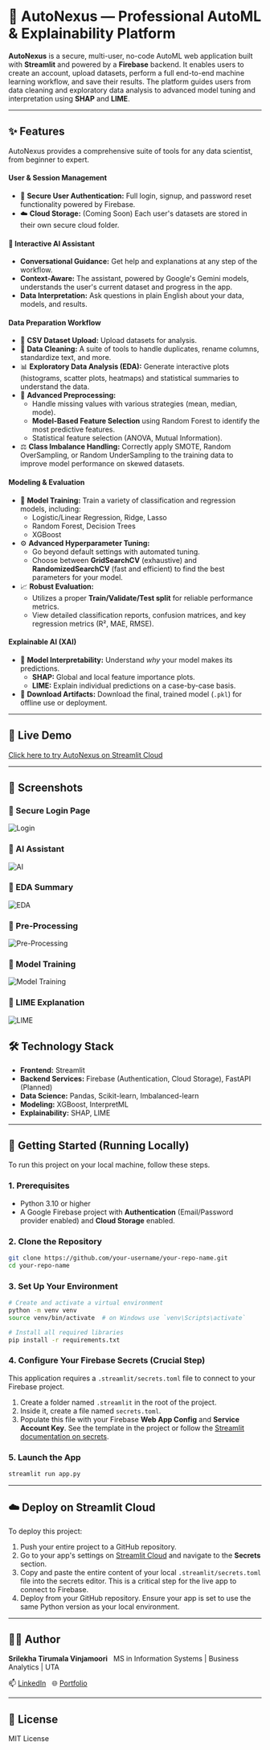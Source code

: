 # 🚀 AutoNexus — Professional AutoML & Explainability Platform

[](https://autonexus.streamlit.app/)

**AutoNexus** is a secure, multi-user, no-code AutoML web application built with **Streamlit** and powered by a **Firebase** backend. It enables users to create an account, upload datasets, perform a full end-to-end machine learning workflow, and save their results. The platform guides users from data cleaning and exploratory data analysis to advanced model tuning and interpretation using **SHAP** and **LIME**.

-----

## ✨ Features

AutoNexus provides a comprehensive suite of tools for any data scientist, from beginner to expert.

#### **User & Session Management**

  - 🔐 **Secure User Authentication:** Full login, signup, and password reset functionality powered by Firebase.
  - ☁️ **Cloud Storage:** (Coming Soon) Each user's datasets are stored in their own secure cloud folder.

#### **🤖 Interactive AI Assistant**
  - **Conversational Guidance:** Get help and explanations at any step of the workflow.
  - **Context-Aware:** The assistant, powered by Google's Gemini models, understands the user's current dataset and progress in the app.
  - **Data Interpretation:** Ask questions in plain English about your data, models, and results.

#### **Data Preparation Workflow**

  - 📁 **CSV Dataset Upload:** Upload datasets for analysis.
  - 🧹 **Data Cleaning:** A suite of tools to handle duplicates, rename columns, standardize text, and more.
  - 📊 **Exploratory Data Analysis (EDA):** Generate interactive plots (histograms, scatter plots, heatmaps) and statistical summaries to understand the data.
  - 🔬 **Advanced Preprocessing:**
      - Handle missing values with various strategies (mean, median, mode).
      - **Model-Based Feature Selection** using Random Forest to identify the most predictive features.
      - Statistical feature selection (ANOVA, Mutual Information).
  - ⚖️ **Class Imbalance Handling:** Correctly apply SMOTE, Random OverSampling, or Random UnderSampling to the training data to improve model performance on skewed datasets.

#### **Modeling & Evaluation**

  - 🤖 **Model Training:** Train a variety of classification and regression models, including:
      - Logistic/Linear Regression, Ridge, Lasso
      - Random Forest, Decision Trees
      - XGBoost
  - ⚙️ **Advanced Hyperparameter Tuning:**
      - Go beyond default settings with automated tuning.
    <!-- end list -->
      * Choose between **GridSearchCV** (exhaustive) and **RandomizedSearchCV** (fast and efficient) to find the best parameters for your model.
  - 📈 **Robust Evaluation:**
      * Utilizes a proper **Train/Validate/Test split** for reliable performance metrics.
      * View detailed classification reports, confusion matrices, and key regression metrics (R², MAE, RMSE).

#### **Explainable AI (XAI)**

  - 🧠 **Model Interpretability:** Understand *why* your model makes its predictions.
      - **SHAP:** Global and local feature importance plots.
      - **LIME:** Explain individual predictions on a case-by-case basis.
  - 💾 **Download Artifacts:** Download the final, trained model (`.pkl`) for offline use or deployment.

-----

## 🔗 Live Demo

[Click here to try AutoNexus on Streamlit Cloud](https://autonexus.streamlit.app/)

-----

## 📸 Screenshots

### 🔹 Secure Login Page
![Login](screenshots/login.PNG)

### 🔹 AI Assistant
![AI](screenshots/AI.PNG)

### 🔹 EDA Summary
![EDA](screenshots/eda_summary.PNG)

### 🔹 Pre-Processing
![Pre-Processing](screenshots/pre_processing.PNG)

### 🔹 Model Training
![Model Training](screenshots/model_training.PNG)

### 🔹 LIME Explanation
![LIME](screenshots/lime_explain.PNG)


## 🛠️ Technology Stack

  - **Frontend:** Streamlit
  - **Backend Services:** Firebase (Authentication, Cloud Storage), FastAPI (Planned)
  - **Data Science:** Pandas, Scikit-learn, Imbalanced-learn
  - **Modeling:** XGBoost, InterpretML
  - **Explainability:** SHAP, LIME

-----

## 🚀 Getting Started (Running Locally)

To run this project on your local machine, follow these steps.

### 1\. Prerequisites

  - Python 3.10 or higher
  - A Google Firebase project with **Authentication** (Email/Password provider enabled) and **Cloud Storage** enabled.

### 2\. Clone the Repository

```bash
git clone https://github.com/your-username/your-repo-name.git
cd your-repo-name
```

### 3\. Set Up Your Environment

```bash
# Create and activate a virtual environment
python -m venv venv
source venv/bin/activate  # on Windows use `venv\Scripts\activate`

# Install all required libraries
pip install -r requirements.txt
```

### 4\. Configure Your Firebase Secrets (Crucial Step)

This application requires a `.streamlit/secrets.toml` file to connect to your Firebase project.

1.  Create a folder named `.streamlit` in the root of the project.
2.  Inside it, create a file named `secrets.toml`.
3.  Populate this file with your Firebase **Web App Config** and **Service Account Key**. See the template in the project or follow the [Streamlit documentation on secrets](https://docs.streamlit.io/deploy/streamlit-community-cloud/deploy-your-app/secrets-management).

### 5\. Launch the App

```bash
streamlit run app.py
```

-----

## ☁️ Deploy on Streamlit Cloud

To deploy this project:

1.  Push your entire project to a GitHub repository.
2.  Go to your app's settings on [Streamlit Cloud](https://streamlit.io/cloud) and navigate to the **Secrets** section.
3.  Copy and paste the entire content of your local `.streamlit/secrets.toml` file into the secrets editor. This is a critical step for the live app to connect to Firebase.
4.  Deploy from your GitHub repository. Ensure your app is set to use the same Python version as your local environment.

-----

## 🙋‍♀️ Author

**Srilekha Tirumala Vinjamoori**  
MS in Information Systems | Business Analytics | UTA 
 
📫 [LinkedIn](https://www.linkedin.com/in/srilekha-tirumala-vinjamoori/)  
🌐 [Portfolio](https://srilekhatv-portfolio.vercel.app)

-----

## 📄 License

MIT License